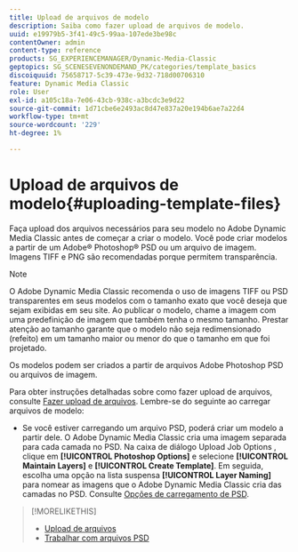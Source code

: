 ```yaml
---
title: Upload de arquivos de modelo
description: Saiba como fazer upload de arquivos de modelo.
uuid: e19979b5-3f41-49c5-99aa-107ede3be98c
contentOwner: admin
content-type: reference
products: SG_EXPERIENCEMANAGER/Dynamic-Media-Classic
geptopics: SG_SCENESEVENONDEMAND_PK/categories/template_basics
discoiquuid: 75658717-5c39-473e-9d32-718d00706310
feature: Dynamic Media Classic
role: User
exl-id: a105c18a-7e06-43cb-938c-a3bcdc3e9d22
source-git-commit: 1d71cbe6e2493ac8d47e837a20e194b6ae7a22d4
workflow-type: tm+mt
source-wordcount: '229'
ht-degree: 1%

---
```


# Upload de arquivos de modelo{#uploading-template-files}

Faça upload dos arquivos necessários para seu modelo no Adobe Dynamic Media Classic antes de começar a criar o modelo. Você pode criar modelos a partir de um Adobe® Photoshop® PSD ou um arquivo de imagem. Imagens TIFF e PNG são recomendadas porque permitem transparência.

>[!NOTE]
>
>O Adobe Dynamic Media Classic recomenda o uso de imagens TIFF ou PSD transparentes em seus modelos com o tamanho exato que você deseja que sejam exibidas em seu site. Ao publicar o modelo, chame a imagem com uma predefinição de imagem que também tenha o mesmo tamanho. Prestar atenção ao tamanho garante que o modelo não seja redimensionado (refeito) em um tamanho maior ou menor do que o tamanho em que foi projetado.

Os modelos podem ser criados a partir de arquivos Adobe Photoshop PSD ou arquivos de imagem.

Para obter instruções detalhadas sobre como fazer upload de arquivos, consulte [Fazer upload de arquivos](uploading-files.md#uploading_files). Lembre-se do seguinte ao carregar arquivos de modelo:

* Se você estiver carregando um arquivo PSD, poderá criar um modelo a partir dele. O Adobe Dynamic Media Classic cria uma imagem separada para cada camada no PSD. Na caixa de diálogo Upload Job Options , clique em **[!UICONTROL Photoshop Options]** e selecione **[!UICONTROL Maintain Layers]** e **[!UICONTROL Create Template]**. Em seguida, escolha uma opção na lista suspensa **[!UICONTROL Layer Naming]** para nomear as imagens que o Adobe Dynamic Media Classic cria das camadas no PSD.
Consulte [Opções de carregamento de PSD](psd-files.md#psd_upload_options).

<!-- THERE IS NO LONGER AN IMAGE EDITING OPTIONS MENU * If you are uploading images, you can create a mask from its clipping path. This option applies to images created with image-editing applications in which a clipping path was created. In the Upload Job Options dialog box, select Image Editing Options and select the Create Mask From Clipping Path option. 
See [Image editing options at upload](image-editing-options-upload.md#image-editing-options-at-upload). -->

>[!MORELIKETHIS]
>
>* [Upload de arquivos](uploading-files.md#uploading_your_files)
>* [Trabalhar com arquivos PSD ](psd-files.md#working_with_psd_files)

